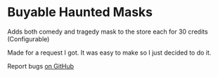 # Buyable Haunted Masks
Adds both comedy and tragedy mask to the store each for 30 credits (Configurable)

Made for a request I got. It was easy to make so I just decided to do it.

Report bugs [on GitHub](https://github.com/MegaPiggy/LethalCompanyBuyableHauntedMasks/issues/new?assignees=MegaPiggy&labels=bug&projects=&template=bug_report.yml)